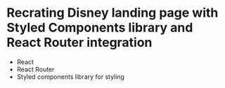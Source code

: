 # Recrating Disney landing page with Styled Components library and React Router integration
- React
- React Router
- Styled components library for styling
